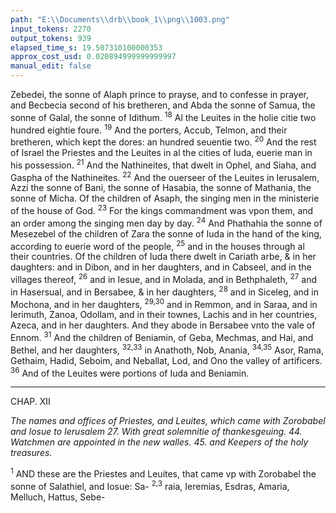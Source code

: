 ```yaml
---
path: "E:\\Documents\\drb\\book_1\\png\\1003.png"
input_tokens: 2270
output_tokens: 939
elapsed_time_s: 19.507310100000353
approx_cost_usd: 0.020894999999999997
manual_edit: false
---
```

Zebedei, the sonne of Alaph prince to prayse, and to confesse in prayer, and Becbecia second of his bretheren, and Abda the sonne of Samua, the sonne of Galal, the sonne of Idithum. <sup>18</sup> Al the Leuites in the holie citie two hundred eightie foure. <sup>19</sup> And the porters, Accub, Telmon, and their bretheren, which kept the dores: an hundred seuentie two. <sup>20</sup> And the rest of Israel the Priestes and the Leuites in al the cities of Iuda, euerie man in his possession. <sup>21</sup> And the Nathineites, that dwelt in Ophel, and Siaha, and Gaspha of the Nathineites. <sup>22</sup> And the ouerseer of the Leuites in Ierusalem, Azzi the sonne of Bani, the sonne of Hasabia, the sonne of Mathania, the sonne of Micha. Of the children of Asaph, the singing men in the ministerie of the house of God. <sup>23</sup> For the kings commandment was vpon them, and an order among the singing men day by day. <sup>24</sup> And Phathahia the sonne of Mesezebel of the children of Zara the sonne of Iuda in the hand of the king, according to euerie word of the people, <sup>25</sup> and in the houses through al their countries. Of the children of Iuda there dwelt in Cariath arbe, & in her daughters: and in Dibon, and in her daughters, and in Cabseel, and in the villages thereof, <sup>26</sup> and in Iesue, and in Molada, and in Bethphaleth, <sup>27</sup> and in Hasersual, and in Bersabee, & in her daughters, <sup>28</sup> and in Siceleg, and in Mochona, and in her daughters, <sup>29,30</sup> and in Remmon, and in Saraa, and in Ierimuth, Zanoa, Odollam, and in their townes, Lachis and in her countries, Azeca, and in her daughters. And they abode in Bersabee vnto the vale of Ennom. <sup>31</sup> And the children of Beniamin, of Geba, Mechmas, and Hai, and Bethel, and her daughters, <sup>32,33</sup> in Anathoth, Nob, Anania, <sup>34,35</sup> Asor, Rama, Gethaim, Hadid, Seboim, and Neballat, Lod, and Ono the valley of artificers. <sup>36</sup> And of the Leuites were portions of Iuda and Beniamin.

<hr>

CHAP. XII

*The names and offices of Priestes, and Leuites, which came with Zorobabel and Iosue to Ierusalem 27. With great solemnitie of thankesgeuing. 44. Watchmen are appointed in the new walles. 45. and Keepers of the holy treasures.*

<sup>1</sup> AND these are the Priestes and Leuites, that came vp with Zorobabel the sonne of Salathiel, and Iosue: Sa- <sup>2,3</sup> raia, Ieremias, Esdras, Amaria, Melluch, Hattus, Sebe-

[^1]: Esdras went againe to Babylon, and obtaining a fauorable decree of Artaxerxes, returned with more companie to Ierusalem.